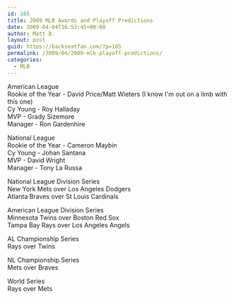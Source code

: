 ```yaml
---
id: 165
title: 2009 MLB Awards and Playoff Predictions
date: 2009-04-04T16:53:45+00:00
author: Matt B.
layout: post
guid: https://backseatfan.com/?p=165
permalink: /2009/04/2009-mlb-playoff-predictions/
categories:
  - MLB
---
```


<div class="entry">
  <p>
    American League<br /> Rookie of the Year - David Price/Matt Wieters (I know I'm out on a limb with this one)<br /> Cy Young - Roy Halladay<br /> MVP - Grady Sizemore<br /> Manager - Ron Gardenhire
  </p>

  <p>
    National League<br /> Rookie of the Year - Cameron Maybin<br /> Cy Young - Johan Santana<br /> MVP - David Wright<br /> Manager - Tony La Russa
  </p>

  <p>
    National League Division Series<br /> New York Mets over Los Angeles Dodgers<br /> Atlanta Braves over St Louis Cardinals
  </p>

  <p>
    American League Division Series<br /> Minnesota Twins over Boston Red Sox<br /> Tampa Bay Rays over Los Angeles Angels
  </p>

  <p>
    AL Championship Series<br /> Rays over Twins
  </p>

  <p>
    NL Championship Series<br /> Mets over Braves
  </p>

  <p>
    World Series<br /> Rays over Mets
  </p>
</div>
